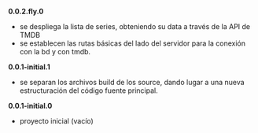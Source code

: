 **0.0.2.fly.0**

- se despliega la lista de series, obteniendo su data a través de la API de TMDB
- se establecen las rutas básicas del lado del servidor para la conexión con la bd y con tmdb.

**0.0.1-initial.1**

- se separan los archivos build de los source, dando lugar a una nueva estructuración del código fuente principal.

**0.0.1-initial.0**

- proyecto inicial (vacío)